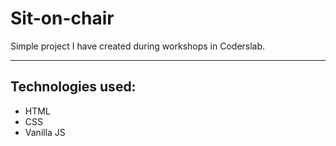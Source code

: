 # Sit-on-chair

Simple project I have created during workshops in Coderslab.

---

## Technologies used:
+ HTML
+ CSS
+ Vanilla JS
